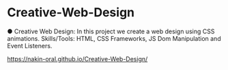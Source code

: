 # Creative-Web-Design

●	Creative Web Design: In this project we create a web design using CSS animations. Skills/Tools: HTML, CSS Frameworks, JS Dom Manipulation and Event Listeners.

https://nakin-oral.github.io/Creative-Web-Design/
